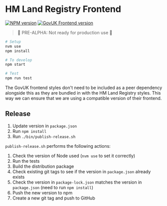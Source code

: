 # HM Land Registry Frontend

[![NPM version](https://img.shields.io/npm/v/@hmlr/frontend?style=flat-square)](https://www.npmjs.com/package/@hmlr/frontend)
[![GovUK Frontend version](https://img.shields.io/npm/dependency-version/@hmlr/frontend/govuk-frontend?style=flat-square)](https://www.npmjs.com/package/govuk-frontend)

> 🛑 PRE-ALPHA: Not ready for production use 🛑

```sh
# Setup
nvm use
npm install

# To develop
npm start

# Test
npm run test
```

The GovUK frontend styles don't need to be included as a peer dependency alongside this as they are bundled in with the HM Land Registry styles. This way we can ensure that we are using a compatible version of their frontend.

## Release

1. Update version in `package.json`
1. Run `npm install`
1. Run `./bin/publish-release.sh`

`publish-release.sh` performs the following actions:

1. Check the version of Node used (`nvm use` to set it correctly)
1. Run the tests
1. Build the distribution package
1. Check existing git tags to see if the version in `package.json` already exists
1. Check the version in `package-lock.json` matches the version in `package.json` (need to run `npm install`)
1. Push the new version to npm
1. Create a new git tag and push to GitHub
